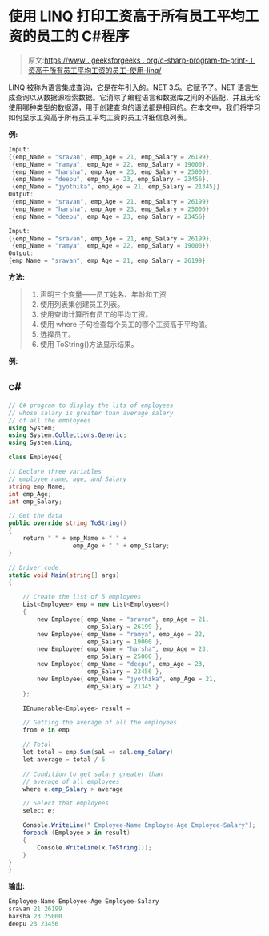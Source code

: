 # 使用 LINQ 打印工资高于所有员工平均工资的员工的 C#程序

> 原文:[https://www . geeksforgeeks . org/c-sharp-program-to-print-工资高于所有员工平均工资的员工-使用-linq/](https://www.geeksforgeeks.org/c-sharp-program-to-print-employees-whose-salary-is-greater-than-average-of-all-employees-salaries-using-linq/)

LINQ 被称为语言集成查询，它是在年引入的。NET 3.5。它赋予了。NET 语言生成查询以从数据源检索数据。它消除了编程语言和数据库之间的不匹配，并且无论使用哪种类型的数据源，用于创建查询的语法都是相同的。在本文中，我们将学习如何显示工资高于所有员工平均工资的员工详细信息列表。

**例:**

```cs
Input:
{{emp_Name = "sravan", emp_Age = 21, emp_Salary = 26199},
 {emp_Name = "ramya", emp_Age = 22, emp_Salary = 19000},
 {emp_Name = "harsha", emp_Age = 23, emp_Salary = 25000},
 {emp_Name = "deepu", emp_Age = 23, emp_Salary = 23456},
 {emp_Name = "jyothika", emp_Age = 21, emp_Salary = 21345}}
Output:
 {emp_Name = "sravan", emp_Age = 21, emp_Salary = 26199}
 {emp_Name = "harsha", emp_Age = 23, emp_Salary = 25000}
 {emp_Name = "deepu", emp_Age = 23, emp_Salary = 23456}

Input:
{{emp_Name = "sravan", emp_Age = 21, emp_Salary = 26199},
 {emp_Name = "ramya", emp_Age = 22, emp_Salary = 19000}}
Output:
{emp_Name = "sravan", emp_Age = 21, emp_Salary = 26199}
```

**方法:**

> 1.  声明三个变量——员工姓名、年龄和工资
> 2.  使用列表集创建员工列表。
> 3.  使用查询计算所有员工的平均工资。
> 4.  使用 where 子句检查每个员工的哪个工资高于平均值。
> 5.  选择员工。
> 6.  使用 ToString()方法显示结果。

**例:**

## c#

```cs
// C# program to display the lits of employees 
// whose salary is greater than average salary 
// of all the employees
using System;
using System.Collections.Generic;
using System.Linq;

class Employee{

// Declare three variables
// employee name, age, and Salary
string emp_Name;
int emp_Age;
int emp_Salary;

// Get the data
public override string ToString()
{
    return " " + emp_Name + " " + 
                  emp_Age + " " + emp_Salary;
}

// Driver code
static void Main(string[] args)
{

    // Create the list of 5 employees
    List<Employee> emp = new List<Employee>()
    {
        new Employee{ emp_Name = "sravan", emp_Age = 21, 
                      emp_Salary = 26199 },
        new Employee{ emp_Name = "ramya", emp_Age = 22, 
                      emp_Salary = 19000 },
        new Employee{ emp_Name = "harsha", emp_Age = 23, 
                      emp_Salary = 25000 },
        new Employee{ emp_Name = "deepu", emp_Age = 23, 
                      emp_Salary = 23456 },
        new Employee{ emp_Name = "jyothika", emp_Age = 21, 
                      emp_Salary = 21345 }
    };

    IEnumerable<Employee> result =

    // Getting the average of all the employees
    from e in emp

    // Total
    let total = emp.Sum(sal => sal.emp_Salary)
    let average = total / 5

    // Condition to get salary greater than 
    // average of all employees
    where e.emp_Salary > average

    // Select that employees
    select e;

    Console.WriteLine(" Employee-Name Employee-Age Employee-Salary");
    foreach (Employee x in result)
    {
        Console.WriteLine(x.ToString());
    }
}
}
```

**输出:**

```cs
Employee-Name Employee-Age Employee-Salary
sravan 21 26199
harsha 23 25000
deepu 23 23456
```